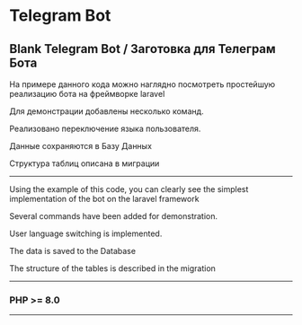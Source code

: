 # Telegram Bot 

## Blank Telegram Bot / Заготовка для Телеграм Бота

На примере данного кода можно наглядно посмотреть простейшую реализацию бота на фреймворке laravel

Для демонстрации добавлены несколько команд.

Реализовано переключение языка пользователя.

Данные сохраняются в Базу Данных

Структура таблиц описана в миграции

---

Using the example of this code, you can clearly see the simplest implementation of the bot on the laravel framework

Several commands have been added for demonstration.

User language switching is implemented.

The data is saved to the Database

The structure of the tables is described in the migration

---

### PHP >= 8.0

---